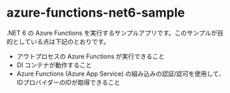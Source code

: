 # azure-functions-net6-sample

.NET 6 の Azure Functions を実行するサンプルアプリです。このサンプルが目的としている点は下記のとおりです。

- アウトプロセスの Azure Functions が実行できること
- DI コンテナが動作すること
- Azure Functions (Azure App Service) の組み込みの認証/認可を使用して、IDプロバイダーのIDが取得できること

